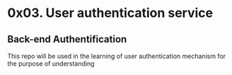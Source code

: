 <h1>0x03. User authentication service</h1>
<h2>Back-end Authentification</h2>
<p>This repo will be used in the learning of user authentication mechanism for the purpose of understanding</p>
